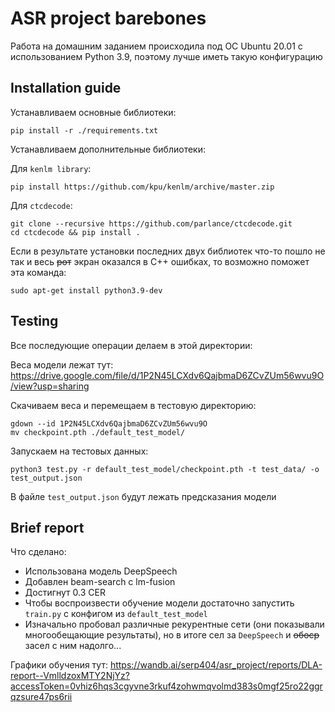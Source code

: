 # ASR project barebones

Работа на домашним заданием происходила под ОС Ubuntu 20.01 с использованием Python 3.9, поэтому лучше иметь такую конфигурацию

## Installation guide

Устанавливаем основные библиотеки:

```shell
pip install -r ./requirements.txt
```

Устанавливаем дополнительные библиотеки:

Для `kenlm library`:

```shell
pip install https://github.com/kpu/kenlm/archive/master.zip
```

Для `ctcdecode`:

```shell
git clone --recursive https://github.com/parlance/ctcdecode.git
cd ctcdecode && pip install .
```

Если в результате установки последних двух библиотек что-то пошло не так и весь ~~рот~~ экран оказался в C++ ошибках, то возможно поможет эта команда:

```shell
sudo apt-get install python3.9-dev
```

## Testing

Все последующие операции делаем в этой директории:

Веса модели лежат тут: <https://drive.google.com/file/d/1P2N45LCXdv6QajbmaD6ZCvZUm56wvu9O/view?usp=sharing>

Скачиваем веса и перемещаем в тестовую директорию:

```shell
gdown --id 1P2N45LCXdv6QajbmaD6ZCvZUm56wvu9O
mv checkpoint.pth ./default_test_model/
```

Запускаем на тестовых данных:

```shell
python3 test.py -r default_test_model/checkpoint.pth -t test_data/ -o test_output.json
```

В файле `test_output.json` будут лежать предсказания модели

## Brief report

Что сделано:

- Использована модель DeepSpeech
- Добавлен beam-search с lm-fusion
- Достигнут 0.3 CER
- Чтобы воспроизвести обучение модели достаточно запустить `train.py` с конфигом из `default_test_model`
- Изначально пробовал различные рекурентные сети (они показывали многообещающие результаты), но в итоге сел за `DeepSpeech` и ~~обоср~~ засел с ним надолго...

Графики обучения тут:
<https://wandb.ai/serp404/asr_project/reports/DLA-report--VmlldzoxMTY2NjYz?accessToken=0vhiz6hqs3cgyvne3rkuf4zohwmqvolmd383s0mgf25ro22ggrqzsure47ps6rii>
